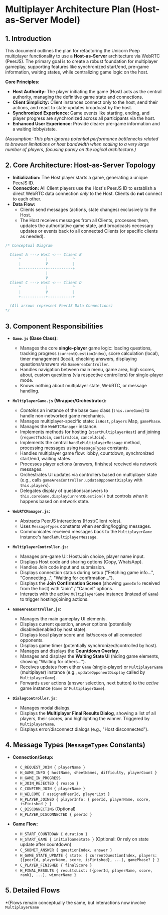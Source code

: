 # Multiplayer Architecture Plan (Host-as-Server Model)

## 1. Introduction

This document outlines the plan for refactoring the Unicorn Poep multiplayer functionality to use a **Host-as-Server** architecture via WebRTC (PeerJS). The primary goal is to create a robust foundation for multiplayer gameplay, supporting features like synchronized start/end, pre-game information, waiting states, while centralizing game logic on the host.

**Core Principles:**

*   **Host Authority:** The player initiating the game (Host) acts as the central authority, managing the definitive game state and connections.
*   **Client Simplicity:** Client instances connect only to the host, send their actions, and react to state updates broadcast by the host.
*   **Synchronized Experience:** Game events like starting, ending, and player progress are synchronized across all participants via the host.
*   **Enhanced User Experience:** Provide clearer pre-game information and a waiting lobby/state.

*(Assumption: This plan ignores potential performance bottlenecks related to browser limitations or host bandwidth when scaling to a very large number of players, focusing purely on the logical architecture.)*

## 2. Core Architecture: Host-as-Server Topology

*   **Initialization:** The Host player starts a game, generating a unique PeerJS ID.
*   **Connection:** All Client players use the Host's PeerJS ID to establish a direct WebRTC data connection *only* to the Host. Clients do **not** connect to each other.
*   **Data Flow:**
    *   Clients send messages (actions, state changes) exclusively to the Host.
    *   The Host receives messages from all Clients, processes them, updates the authoritative game state, and broadcasts necessary updates or events back to all connected Clients (or specific clients as needed).

```javascript
/* Conceptual Diagram

  Client A ---> Host <--- Client B
      ^           |           ^
      |           V           |
      +-----------+-----------+
                  |
                  V
  Client C ---> Host <--- Client D
      ^           |           ^
      |           V           |
      +-----------+-----------+

  (All arrows represent PeerJS Data Connections)
*/
```

## 3. Component Responsibilities

*   **`Game.js` (Base Class):**
    *   Manages the core **single-player** game logic: loading questions, tracking progress (`currentQuestionIndex`), score calculation (local), timer management (local), checking answers, displaying questions/answers via `GameAreaController`.
    *   Handles navigation between main menu, game area, high scores, about, custom questions (via respective controllers) for single-player mode.
    *   Knows nothing about multiplayer state, WebRTC, or message handling.

*   **`MultiplayerGame.js` (Wrapper/Orchestrator):**
    *   *Contains* an instance of the base `Game` class (`this.coreGame`) to handle non-networked game mechanics.
    *   Manages multiplayer-specific state: `isHost`, `players` Map, `gamePhase`.
    *   Manages the `WebRTCManager` instance.
    *   Implements methods for hosting (`startMultiplayerHost`) and joining (`requestToJoin`, `confirmJoin`, `cancelJoin`).
    *   Implements the central `handleMultiplayerMessage` method, processing messages using `MessageTypes` constants.
    *   Handles multiplayer game flow: lobby, countdown, synchronized start/end, waiting states.
    *   Processes player actions (answers, finishes) received via network messages.
    *   Orchestrates UI updates via controllers based on multiplayer state (e.g., calls `gameAreaController.updateOpponentDisplay` with `this.players`).
    *   Delegates display of questions/answers to `this.coreGame.displayCurrentQuestion()` but controls *when* it happens based on network state.

*   **`WebRTCManager.js`:**
    *   Abstracts PeerJS interactions (Host/Client roles).
    *   Uses `MessageTypes` constants when sending/logging messages.
    *   Communicates received messages back to the `MultiplayerGame` instance's `handleMultiplayerMessage`.

*   **`MultiplayerController.js`:**
    *   Manages pre-game UI: Host/Join choice, player name input.
    *   Displays Host code and sharing options (Copy, WhatsApp).
    *   Handles Join code input and submission.
    *   Displays connection status during setup ("Fetching game info...", "Connecting...", "Waiting for confirmation...").
    *   Displays the **Join Confirmation Screen** (showing `gameInfo` received from the host) with "Join" / "Cancel" options.
    *   Interacts with the active `MultiplayerGame` instance (instead of `Game`) to trigger hosting/joining actions.

*   **`GameAreaController.js`:**
    *   Manages the main gameplay UI elements.
    *   Displays current question, answer options (potentially disabled/enabled by host state).
    *   Displays local player score and list/scores of all connected opponents.
    *   Displays game timer (potentially synchronized/controlled by host).
    *   Manages and displays the **Countdown Overlay**.
    *   Manages and displays the **Waiting State UI** (hiding game elements, showing "Waiting for others...").
    *   Receives updates from either `Game` (single-player) or `MultiplayerGame` (multiplayer) instance (e.g., `updateOpponentDisplay` called by `MultiplayerGame`).
    *   Forwards user actions (answer selection, next button) to the *active* game instance (`Game` or `MultiplayerGame`).

*   **`DialogController.js`:**
    *   Manages modal dialogs.
    *   Displays the **Multiplayer Final Results Dialog**, showing a list of all players, their scores, and highlighting the winner. Triggered by `MultiplayerGame`.
    *   Displays error/disconnect dialogs (e.g., "Host disconnected").

## 4. Message Types (`MessageTypes` Constants)

*   **Connection/Setup:**
    *   `C_REQUEST_JOIN { playerName }`
    *   `H_GAME_INFO { hostName, sheetNames, difficulty, playerCount }`
    *   `H_GAME_IN_PROGRESS`
    *   `H_JOIN_REJECTED { reason }`
    *   `C_CONFIRM_JOIN { playerName }`
    *   `H_WELCOME { assignedPeerId, playerList }`
    *   `H_PLAYER_JOINED { playerInfo: { peerId, playerName, score, isFinished } }`
    *   `C_DISCONNECTING` (Optional)
    *   `H_PLAYER_DISCONNECTED { peerId }`

*   **Game Flow:**
    *   `H_START_COUNTDOWN { duration }`
    *   `H_START_GAME { initialGameState }` (Optional: Or rely on state update after countdown)
    *   `C_SUBMIT_ANSWER { questionIndex, answer }`
    *   `H_GAME_STATE_UPDATE { state: { currentQuestionIndex, players: [{peerId, playerName, score, isFinished}, ...], gamePhase? } }`
    *   `C_PLAYER_FINISHED { finalScore }`
    *   `H_FINAL_RESULTS { resultsList: [{peerId, playerName, score, rank}, ...], winnerName }`

## 5. Detailed Flows

*(Flows remain conceptually the same, but interactions now involve `MultiplayerGame`